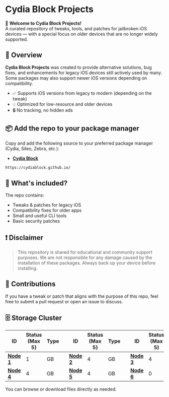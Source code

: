 # Cydia Block Projects

👋 **Welcome to Cydia Block Projects!**  
A curated repository of tweaks, tools, and patches for jailbroken iOS devices — with a special focus on older devices that are no longer widely supported.

## 🌟 Overview
**Cydia Block Projects** was created to provide alternative solutions, bug fixes, and enhancements for legacy iOS devices still actively used by many. Some packages may also support newer iOS versions depending on compatibility.

- ✅ Supports iOS versions from legacy to modern (depending on the tweak)
- 💡 Optimized for low-resource and older devices
- 🔒 No tracking, no hidden ads

## 📦 Add the repo to your package manager

Copy and add the following source to your preferred package manager (Cydia, Sileo, Zebra, etc.):
* [**Cydia Block**](https://cydiablock.github.io/)
```bash
https://cydiablock.github.io/
```

## 📁 What's included?

The repo contains:

- Tweaks & patches for legacy iOS
- Compatibility fixes for older apps
- Small and useful CLI tools
- Basic security patches

## ❗ Disclaimer

> This repository is shared for educational and community support purposes. We are not responsible for any damage caused by the installation of these packages. Always back up your device before installing.

## 💬 Contributions

If you have a tweak or patch that aligns with the purpose of this repo, feel free to submit a pull request or open an issue to discuss.

## 🗄️ Storage Cluster

| ID                                                            | Status (Max 5) | Type | | ID                                                            | Status (Max 5) | Type | |  ID                                                            | Status (Max 5) | Type |
|---------------------------------------------------------------|----------------|------|-|---------------------------------------------------------------|----------------|------|-|----------------------------------------------------------------|----------------|------|
| [**Node 1**](https://github.com/CydiaBlock/package_debian_A1) | 1              | GB   | | [**Node 2**](https://github.com/CydiaBlock/package_debian_A2) | 4              | GB   | | [**Node 3**](https://github.com/CydiaBlock/package_debian_A3)  | 4              | GB   |
| [**Node 4**](https://github.com/CydiaBlock/package_debian_A4) | 4              | GB   | | [**Node 5**](https://github.com/CydiaBlock/package_debian_A5) | 4              | GB   | | [**Node 6**](https://github.com/CydiaBlock/package_debian_A6)  | 0              | GB   |

You can browse or download files directly as needed.
